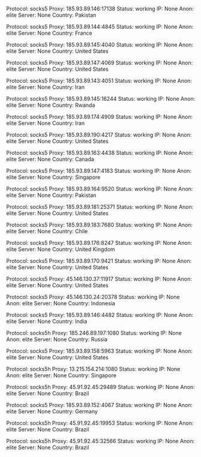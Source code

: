 Protocol: socks5
Proxy: 185.93.89.146:17138
Status: working
IP: None
Anon: elite
Server: None
Country: Pakistan

Protocol: socks5
Proxy: 185.93.89.144:4845
Status: working
IP: None
Anon: elite
Server: None
Country: France

Protocol: socks5
Proxy: 185.93.89.145:4040
Status: working
IP: None
Anon: elite
Server: None
Country: United States

Protocol: socks5
Proxy: 185.93.89.147:4069
Status: working
IP: None
Anon: elite
Server: None
Country: United States

Protocol: socks5
Proxy: 185.93.89.143:4051
Status: working
IP: None
Anon: elite
Server: None
Country: Iran

Protocol: socks5
Proxy: 185.93.89.145:16244
Status: working
IP: None
Anon: elite
Server: None
Country: Rwanda

Protocol: socks5
Proxy: 185.93.89.174:4909
Status: working
IP: None
Anon: elite
Server: None
Country: Iran

Protocol: socks5
Proxy: 185.93.89.190:4217
Status: working
IP: None
Anon: elite
Server: None
Country: United States

Protocol: socks5
Proxy: 185.93.89.163:4438
Status: working
IP: None
Anon: elite
Server: None
Country: Canada

Protocol: socks5
Proxy: 185.93.89.147:4183
Status: working
IP: None
Anon: elite
Server: None
Country: Singapore

Protocol: socks5
Proxy: 185.93.89.164:9520
Status: working
IP: None
Anon: elite
Server: None
Country: Pakistan

Protocol: socks5
Proxy: 185.93.89.181:25371
Status: working
IP: None
Anon: elite
Server: None
Country: United States

Protocol: socks5
Proxy: 185.93.89.183:7680
Status: working
IP: None
Anon: elite
Server: None
Country: Chile

Protocol: socks5
Proxy: 185.93.89.176:8247
Status: working
IP: None
Anon: elite
Server: None
Country: United Kingdom

Protocol: socks5
Proxy: 185.93.89.170:9421
Status: working
IP: None
Anon: elite
Server: None
Country: United States

Protocol: socks5
Proxy: 45.146.130.37:11917
Status: working
IP: None
Anon: elite
Server: None
Country: United States

Protocol: socks5
Proxy: 45.146.130.24:20378
Status: working
IP: None
Anon: elite
Server: None
Country: Indonesia

Protocol: socks5
Proxy: 185.93.89.146:4482
Status: working
IP: None
Anon: elite
Server: None
Country: India

Protocol: socks5h
Proxy: 185.246.89.197:1080
Status: working
IP: None
Anon: elite
Server: None
Country: Russia

Protocol: socks5
Proxy: 185.93.89.158:5963
Status: working
IP: None
Anon: elite
Server: None
Country: United States

Protocol: socks5h
Proxy: 13.215.154.214:1080
Status: working
IP: None
Anon: elite
Server: None
Country: Singapore

Protocol: socks5h
Proxy: 45.91.92.45:29489
Status: working
IP: None
Anon: elite
Server: None
Country: Brazil

Protocol: socks5
Proxy: 185.93.89.152:4067
Status: working
IP: None
Anon: elite
Server: None
Country: Germany

Protocol: socks5h
Proxy: 45.91.92.45:19953
Status: working
IP: None
Anon: elite
Server: None
Country: Brazil

Protocol: socks5h
Proxy: 45.91.92.45:32566
Status: working
IP: None
Anon: elite
Server: None
Country: Brazil

